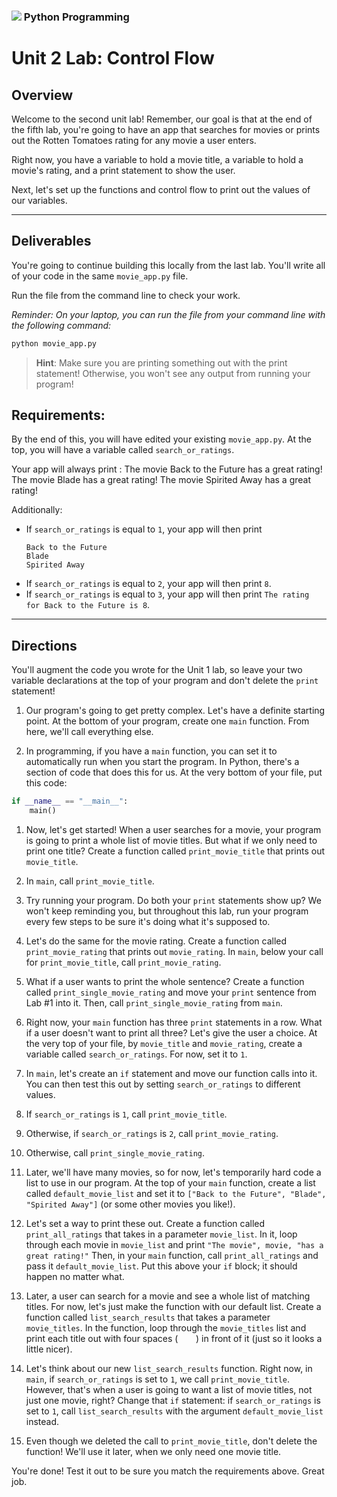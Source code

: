 ### ![](https://ga-dash.s3.amazonaws.com/production/assets/logo-9f88ae6c9c3871690e33280fcf557f33.png) Python Programming

<!---
This assignment was developed by Susi

Questions? Comments?
1. Log an issue to this repo to alert me of a problem.
2. Suggest an edit yourself by forking this repo, making edits, and submitting a pull request with your changes back to our master branch.
3. Hit me up on Slack @susiremondi
--->

# Unit 2 Lab: Control Flow

## Overview
Welcome to the second unit lab! Remember, our goal is that at the end of the fifth lab, you're going to have an app that searches for movies or prints out the Rotten Tomatoes rating for any movie a user enters.

Right now, you have a variable to hold a movie title, a variable to hold a movie's rating, and a print statement to show the user.

Next, let's set up the functions and control flow to print out the values of our variables.

------------

## Deliverables

You're going to continue building this locally from the last lab. You'll write all of your code in the same `movie_app.py` file.

Run the file from the command line to check your work.

*Reminder: On your laptop, you can run the file from your command line with the following command:*

```python
python movie_app.py
```
> **Hint**: Make sure you are printing something out with the print statement! Otherwise, you won't see any output from running your program!


## Requirements:

By the end of this, you will have edited your existing `movie_app.py`. At the top, you will have a variable called `search_or_ratings`.

Your app will always print :
The movie Back to the Future has a great rating!
The movie Blade has a great rating!
The movie Spirited Away has a great rating!

Additionally:

- If `search_or_ratings` is equal to `1`, your app will then print
  ```
  Back to the Future
  Blade
  Spirited Away
  ```
- If `search_or_ratings` is equal to `2`, your app will then print `8`.
- If `search_or_ratings` is equal to `3`, your app will then print `The rating for Back to the Future is 8`.

------------


## Directions

You'll augment the code you wrote for the Unit 1 lab, so leave your two variable declarations at the top of your program and don't delete the `print` statement!

1. Our program's going to get pretty complex. Let's have a definite starting point. At the bottom of your program, create one `main` function. From here, we'll call everything else.

1. In programming, if you have  a `main` function, you can set it to automatically run when you start the program. In Python, there's a section of code that does this for us. At the very bottom of your file, put this code:
```python
if __name__ == "__main__":
    main()
```


1. Now, let's get started! When a user searches for a movie, your program is going to print a whole list of movie titles. But what if we only need to print one title? Create a function called `print_movie_title` that prints out `movie_title`.
1. In `main`, call `print_movie_title`.
  1. Try running your program. Do both your `print` statements show up? We won't keep reminding you, but throughout this lab, run your program every few steps to be sure it's doing what it's supposed to.
1. Let's do the same for the movie rating. Create a function called `print_movie_rating` that prints out `movie_rating`. In `main`, below your call for `print_movie_title`, call `print_movie_rating`.
1. What if a user wants to print the whole sentence? Create a function called `print_single_movie_rating` and move your `print` sentence from Lab #1 into it. Then, call `print_single_movie_rating` from `main`.

1. Right now, your `main` function has three `print` statements in a row. What if a user doesn't want to print all three? Let's give the user a choice. At the very top of your file, by `movie_title` and `movie_rating`, create a variable called `search_or_ratings`. For now, set it to `1`.
1. In `main`, let's create an `if` statement and move our function calls into it. You can then test this out by setting `search_or_ratings` to different values.
  1. If `search_or_ratings` is `1`, call `print_movie_title`.
  1. Otherwise, if `search_or_ratings` is `2`, call `print_movie_rating`.
  1. Otherwise, call `print_single_movie_rating`.

1. Later, we'll have many movies, so for now, let's temporarily hard code a list to use in our program. At the top of your `main` function, create a list called `default_movie_list` and set it to `["Back to the Future", "Blade", "Spirited Away"]` (or some other movies you like!).

1. Let's set a way to print these out. Create a function called `print_all_ratings` that takes in  a parameter `movie_list`. In it, loop through each movie in `movie_list` and print ``"The movie", movie, "has a great rating!"`` Then, in your `main` function, call `print_all_ratings` and pass it `default_movie_list`. Put this above your `if` block; it should happen no matter what.

1. Later, a user can search for a movie and see a whole list of matching titles. For now, let's just make the function with our default list. Create a function called `list_search_results` that takes a parameter `movie_titles`. In the function, loop through the `movie_titles` list and print each title out with four spaces (`    `) in front of it (just so it looks a little nicer).

1. Let's think about our new `list_search_results` function. Right now, in `main`, if `search_or_ratings` is set to `1`, we call `print_movie_title`. However, that's when a user is going to want a list of movie titles, not just one movie, right? Change that `if` statement: if `search_or_ratings` is set to `1`, call `list_search_results` with the argument `default_movie_list` instead.
  1. Even though we deleted the call to `print_movie_title`, don't delete the function! We'll use it later, when we only need one movie title.

You're done! Test it out to be sure you match the requirements above. Great job.

